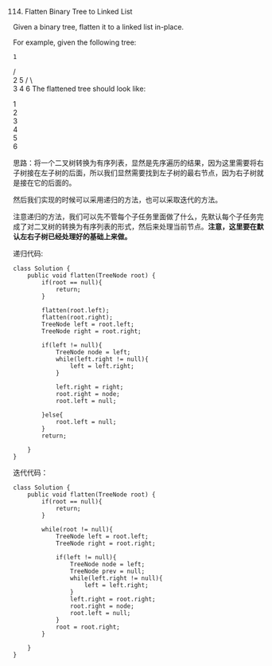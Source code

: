 114. Flatten Binary Tree to Linked List


Given a binary tree, flatten it to a linked list in-place.

For example, given the following tree:

    1
   / \
  2   5
 / \   \
3   4   6
The flattened tree should look like:

1
 \
  2
   \
    3
     \
      4
       \
        5
         \
          6



思路：将一个二叉树转换为有序列表，显然是先序遍历的结果，因为这里需要将右子树接在左子树的后面，所以我们显然需要找到左子树的最右节点，因为右子树就是接在它的后面的。

然后我们实现的时候可以采用递归的方法，也可以采取迭代的方法。

注意递归的方法，我们可以先不管每个子任务里面做了什么，先默认每个子任务完成了对二叉树的转换为有序列表的形式，然后来处理当前节点。**注意，这里要在默认左右子树已经处理好的基础上来做。**

递归代码:
```
class Solution {
    public void flatten(TreeNode root) {
        if(root == null){
            return;
        }
        
        flatten(root.left);
        flatten(root.right);
        TreeNode left = root.left;
        TreeNode right = root.right;
        
        if(left != null){
            TreeNode node = left;
            while(left.right != null){
                left = left.right;
            }
            
            left.right = right;
            root.right = node;
            root.left = null;
                
        }else{
            root.left = null;
        }
        return;
        
    }  
}
```


迭代代码：
```
class Solution {
    public void flatten(TreeNode root) {
        if(root == null){
            return;
        }
        
        while(root != null){
            TreeNode left = root.left;
            TreeNode right = root.right;

            if(left != null){
                TreeNode node = left;
                TreeNode prev = null;
                while(left.right != null){
                    left = left.right;
                }
                left.right = root.right;
                root.right = node;
                root.left = null;
            }
            root = root.right;
        }

    }
}
```